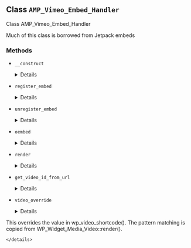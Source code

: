 ## Class `AMP_Vimeo_Embed_Handler`

Class AMP_Vimeo_Embed_Handler

Much of this class is borrowed from Jetpack embeds

### Methods
* `__construct`

	<details>

	```php
	public __construct( $args = array() )
	```

	AMP_Vimeo_Embed_Handler constructor.


	</details>
* `register_embed`

	<details>

	```php
	public register_embed()
	```

	Register embed.


	</details>
* `unregister_embed`

	<details>

	```php
	public unregister_embed()
	```

	Unregister embed.


	</details>
* `oembed`

	<details>

	```php
	public oembed( $matches, $attr, $url )
	```

	Render oEmbed.


	</details>
* `render`

	<details>

	```php
	public render( $args )
	```

	Render.


	</details>
* `get_video_id_from_url`

	<details>

	```php
	private get_video_id_from_url( $url )
	```

	Determine the video ID from the URL.


	</details>
* `video_override`

	<details>

	```php
	public video_override( $html, $attr )
	```

	Override the output of Vimeo videos.

This overrides the value in wp_video_shortcode(). The pattern matching is copied from WP_Widget_Media_Video::render().


	</details>
